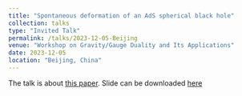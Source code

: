 ```yaml
---
title: "Spontaneous deformation of an AdS spherical black hole"
collection: talks
type: "Invited Talk"
permalink: /talks/2023-12-05-Beijing
venue: "Workshop on Gravity/Gauge Duality and Its Applications"
date: 2023-12-05
location: "Beijing, China"
---
```


The talk is about [this paper](https://zhuan-ning.github.io/publication/2307-14156-Spontaneous-deformation-of-an-AdS-spherical-black-hole). Slide can be downloaded [here](https://zhuan-ning.github.io/files/2023-12-05-Beijing.pdf)
